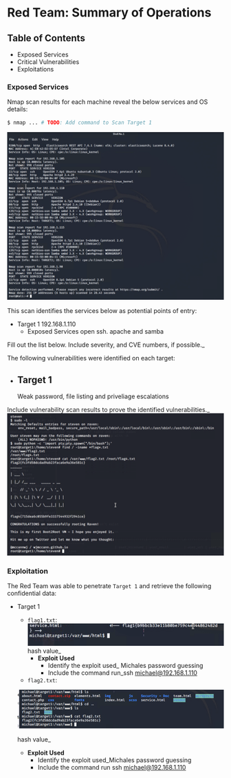 # Red Team: Summary of Operations

## Table of Contents
- Exposed Services
- Critical Vulnerabilities
- Exploitations

### Exposed Services

Nmap scan results for each machine reveal the below services and OS details:

```bash
$ nmap ... # TODO: Add command to Scan Target 1
```
![](finalprojectimages/NMAP.png)

This scan identifies the services below as potential points of entry:
- Target 1 192.168.1.110
  - Exposed Services open ssh. apache and samba

Fill out the list below. Include severity, and CVE numbers, if possible._

The following vulnerabilities were identified on each target:
- Target 1
  - 
  Weak password, 
  file listing and 
  priveliage escalations

Include vulnerability scan results to prove the identified vulnerabilities._
![](finalprojectimages/python.png)

### Exploitation

The Red Team was able to penetrate `Target 1` and retrieve the following confidential data:
- Target 1
  - `flag1.txt`:
  ![](finalprojectimages/flag1.png)
  hash value_
    - **Exploit Used**
      - Identify the exploit used_ Michales password guessing
      - Include the command run_ssh michael@192.168.1.110
  - `flag2.txt`:
  
  ![](finalprojectimages/flag2.png) 
  
  hash value_
    - **Exploit Used**
      - Identify the exploit used_Michales password guessing
      - Include the command run ssh michael@192.168.1.110
